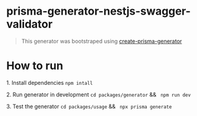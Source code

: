 # prisma-generator-nestjs-swagger-validator

> This generator was bootstraped using [create-prisma-generator](https://github.com/YassinEldeeb/create-prisma-generator)

# How to run

<p>
1. Install dependencies
<code>npm intall </code>
</p>

<p>
2. Run generator in development
<code>cd packages/generator</code>
&&
<code> npm run dev </code>
</p>

<p>
3. Test the generator
<code>cd packages/usage</code>
&&
<code> npx prisma generate </code>
</p>

